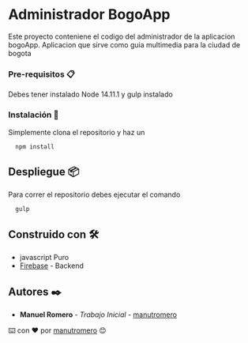 # Administrador BogoApp

Este proyecto conteniene el codigo del administrador de la aplicacion bogoApp. Aplicacion que sirve como guia multimedia para la ciudad de bogota

### Pre-requisitos 📋

Debes tener instalado Node 14.11.1 y gulp instalado

### Instalación 🔧

Simplemente clona el repositorio y haz un

```
  npm install
```

## Despliegue 📦

Para correr el repositorio debes ejecutar el comando

```
  gulp
```

## Construido con 🛠️

* javascript Puro
* [Firebase](https://firebase.google.com/docs?authuser=0) - Backend

## Autores ✒️

* **Manuel Romero** - *Trabajo Inicial* - [manutromero](https://github.com/manutromero)


⌨️ con ❤️ por [manutromero](https://manuelromero.co/) 😊
